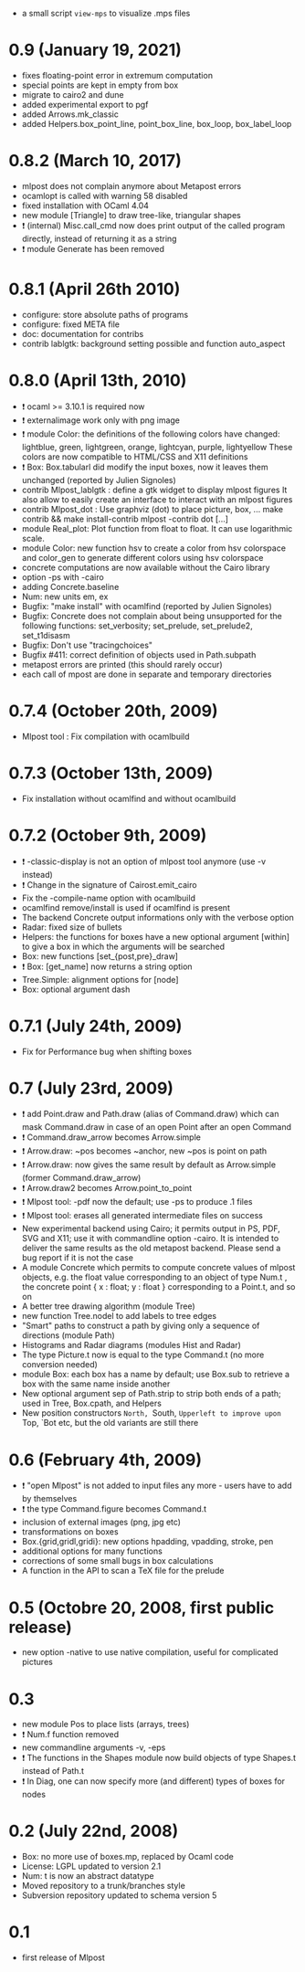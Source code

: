 
  - a small script `view-mps` to visualize .mps files

# 0.9 (January 19, 2021)
  - fixes floating-point error in extremum computation
  - special points are kept in empty from box
  - migrate to cairo2 and dune
  - added experimental export to pgf
  - added Arrows.mk_classic
  - added Helpers.box_point_line, point_box_line, box_loop, box_label_loop

# 0.8.2 (March 10, 2017)
  - mlpost does not complain anymore about Metapost errors
  - ocamlopt is called with warning 58 disabled
  - fixed installation with OCaml 4.04
  - new module [Triangle] to draw tree-like, triangular shapes
  - :exclamation: (internal) Misc.call_cmd now does print output of
    the called program directly, instead of returning it as a string
  - :exclamation: module Generate has been removed

# 0.8.1 (April 26th 2010)
  - configure: store absolute paths of programs
  - configure: fixed META file
  - doc: documentation for contribs
  - contrib lablgtk: background setting possible and function auto_aspect

# 0.8.0 (April 13th, 2010)
  - :exclamation: ocaml >= 3.10.1 is required now
  - :exclamation: externalimage work only with png image
  - :exclamation: module Color: the definitions of the following
  colors have changed: lightblue, green, lightgreen, orange,
  lightcyan, purple, lightyellow These colors are now compatible to
  HTML/CSS and X11 definitions
  - :exclamation: Box: Box.tabularl did modify the input boxes, now it
  leaves them unchanged (reported by Julien Signoles)
  - contrib Mlpost_lablgtk : define a gtk widget to display mlpost
  figures It also allow to easily create an interface to interact with
  an mlpost figures
  - contrib Mlpost_dot : Use graphviz (dot) to place picture, box, ...
    make contrib && make install-contrib
    mlpost -contrib dot [...]
  - module Real_plot: Plot function from float to float. It can use
      logarithmic scale.
  - module Color: new function hsv to create a color from hsv
  colorspace and color_gen to generate different colors using hsv
  colorspace
  - concrete computations are now available without the Cairo library
  - option -ps with -cairo
  - adding Concrete.baseline
  - Num: new units em, ex
  - Bugfix: "make install" with ocamlfind (reported by Julien Signoles)
  - Bugfix: Concrete does not complain about being unsupported for the following
  functions: set_verbosity; set_prelude, set_prelude2, set_t1disasm
  - Bugfix: Don't use "tracingchoices"
  - Bugfix #411: correct definition of objects used in Path.subpath
  - metapost errors are printed (this should rarely occur)
  - each call of mpost are done in separate and temporary directories


# 0.7.4 (October 20th, 2009)
  - Mlpost tool : Fix compilation with ocamlbuild

# 0.7.3 (October 13th, 2009)
  - Fix installation without ocamlfind and without ocamlbuild

# 0.7.2 (October 9th, 2009)
  - :exclamation: -classic-display is not an option of mlpost tool
    anymore (use -v instead)
  - :exclamation: Change in the signature of Cairost.emit_cairo
  - Fix the -compile-name option with ocamlbuild
  - ocamlfind remove/install is used if ocamlfind is present
  - The backend Concrete output informations only with the verbose option
  - Radar: fixed size of bullets
  - Helpers: the functions for boxes have a new optional argument
  [within] to give a box in which the arguments will be searched
  - Box: new functions [set_{post,pre}_draw]
  - :exclamation: Box: [get_name] now returns a string option
  - Tree.Simple: alignment options for [node]
  - Box: optional argument dash

# 0.7.1 (July 24th, 2009)
  - Fix for Performance bug when shifting boxes

# 0.7 (July 23rd, 2009)
  - :exclamation: add Point.draw and Path.draw (alias of Command.draw)
  which can mask Command.draw in case of an open Point after an open
  Command
  - :exclamation: Command.draw_arrow becomes Arrow.simple
  - :exclamation: Arrow.draw: ~pos becomes ~anchor, new ~pos is point on path
  - :exclamation: Arrow.draw: now gives the same result by default as
  Arrow.simple (former Command.draw_arrow)
  - :exclamation: Arrow.draw2 becomes Arrow.point_to_point
  - :exclamation: Mlpost tool: -pdf now the default; use -ps to
    produce .1 files
  - :exclamation: Mlpost tool: erases all generated intermediate files
    on success
  - New experimental backend using Cairo; it permits output in PS,
  PDF, SVG and X11; use it with commandline option -cairo. It is
  intended to deliver the same results as the old metapost
  backend. Please send a bug report if it is not the case
  - A module Concrete which permits to compute concrete values of
  mlpost objects, e.g. the float value corresponding to an object of
  type Num.t , the concrete point { x : float; y : float }
  corresponding to a Point.t, and so on
  - A better tree drawing algorithm (module Tree)
  - new function Tree.nodel to add labels to tree edges
  - "Smart" paths to construct a path by giving only a sequence of
  directions (module Path)
  - Histograms and Radar diagrams (modules Hist and Radar)
  - The type Picture.t now is equal to the type Command.t (no more
  conversion needed)
  - module Box: each box has a name by default; use Box.sub to retrieve a box
  with the same name inside another
  - New optional argument sep of Path.strip to strip both ends of a path; used
  in Tree, Box.cpath, and Helpers
  - New position constructors `North, `South, `Upperleft to improve
  upon `Top, `Bot etc, but the old variants are still there

# 0.6 (February 4th, 2009)
  - :exclamation: "open Mlpost" is not added to input files any more -
  users have to add by themselves
  - :exclamation: the type Command.figure becomes Command.t
  - inclusion of external images (png, jpg etc)
  - transformations on boxes
  - Box.{grid,gridl,gridi}: new options hpadding, vpadding, stroke, pen
  - additional options for many functions
  - corrections of some small bugs in box calculations
  - A function in the API to scan a TeX file for the prelude

# 0.5 (Octobre 20, 2008, first public release)
  - new option -native to use native compilation, useful for
    complicated pictures

# 0.3
  - new module Pos to place lists (arrays, trees)
  - :exclamation: Num.f function removed
  - new commandline arguments -v, -eps
  - :exclamation: The functions in the Shapes module now build objects
  of type Shapes.t instead of Path.t
  - :exclamation: In Diag, one can now specify more (and different)
    types of boxes for nodes

# 0.2 (July 22nd, 2008)
  - Box: no more use of boxes.mp, replaced by Ocaml code
  - License: LGPL updated to version 2.1
  - Num: t is now an abstract datatype
  - Moved repository to a trunk/branches style
  - Subversion repository updated to schema version 5

# 0.1
  - first release of Mlpost

